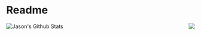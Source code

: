 # Readme

<a href="https://github.com/jason-m-bailey/jason-m-bailey">
  <img align="right" src="https://github-readme-stats.vercel.app/api/top-langs/?username=jason-m-bailey&show=java,html,css,tex&title_color=57A6FF&text_color=c9cacc&icon_color=2bbc8a&bg_color=0D1116&border_color=57A6FF&langs_count=3" />
</a>

<a href="https://github.com/jason-m-bailey">
  <img align="left" src="https://github-readme-stats.vercel.app/api?username=jason-m-bailey&line_height=27&count_private=false&title_color=57A6FF&text_color=c9cacc&icon_color=57A6FF&bg_color=0D1116&border_color=57A6FF" alt="Jason's Github Stats"/>
</a>
